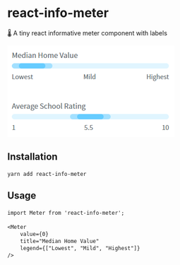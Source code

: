 # react-info-meter

🌡️ A tiny react informative meter component with labels

<img src="./docs/example.png"/>

## Installation

```
yarn add react-info-meter
```

## Usage

```JSX
import Meter from 'react-info-meter';

<Meter
    value={0}
    title="Median Home Value"
    legend={["Lowest", "Mild", "Highest"]}
/>
```
